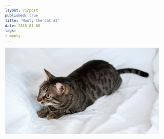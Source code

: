 ```yaml
---
layout: v1/post
published: true
title: 'Monty the Cat #2'
date: 2015-01-05
tags:
- monty
---
```

<img class="img-responsive" src="/assets/150105/montythecat.jpg" alt="Monty The Cat #2" />
